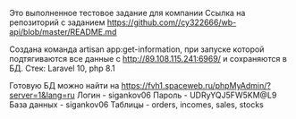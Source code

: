 Это выполненное тестовое задание для компании
Ссылка на репозиторий с заданием https://github.com//cy322666/wb-api/blob/master/README.md

Создана команда artisan app:get-information, при запуске которой подтягиваются все данные с http://89.108.115.241:6969/ и сохраняются в БД.
Стек: Laravel 10, php 8.1

Готовую БД можно найти на https://fvh1.spaceweb.ru/phpMyAdmin/?server=1&lang=ru
Логин - sigankov06
Пароль - UDRyYQJ5FW5KM@L9
База данных - sigankov06
Таблицы - orders, incomes, sales, stocks

